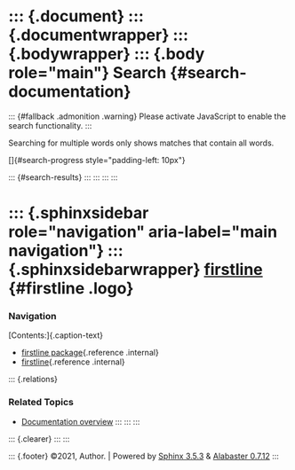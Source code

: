 ::: {.document}
::: {.documentwrapper}
::: {.bodywrapper}
::: {.body role="main"}
Search {#search-documentation}
======

::: {#fallback .admonition .warning}
Please activate JavaScript to enable the search functionality.
:::

Searching for multiple words only shows matches that contain all words.

[]{#search-progress style="padding-left: 10px"}

::: {#search-results}
:::
:::
:::
:::

::: {.sphinxsidebar role="navigation" aria-label="main navigation"}
::: {.sphinxsidebarwrapper}
[firstline](index.md) {#firstline .logo}
=====================

### Navigation

[Contents:]{.caption-text}

-   [firstline package](firstline.md){.reference .internal}
-   [firstline](modules.md){.reference .internal}

::: {.relations}
### Related Topics

-   [Documentation overview](index.md)
:::
:::
:::

::: {.clearer}
:::
:::

::: {.footer}
©2021, Author. \| Powered by [Sphinx 3.5.3](http://sphinx-doc.org/) &
[Alabaster 0.7.12](https://github.com/bitprophet/alabaster)
:::

